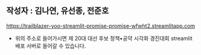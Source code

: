 ## 작성자 : 김나연, 유선종, 전준호
https://trailblazer-yoo-streamlit-promise-promise-wfwht2.streamlitapp.com
- 위의 주소로 들어가시면 제 20대 대선 후보 정책•공약 시각화 경진대회 streamlit 배포 서버로 들어갈 수 있습니다.
